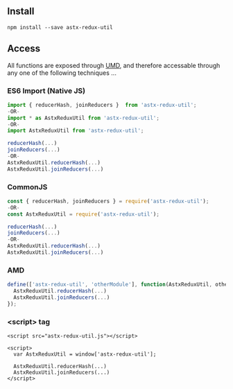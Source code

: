 ## Install

```shell
npm install --save astx-redux-util
```


## Access

All functions are exposed through [UMD](https://github.com/umdjs/umd),
and therefore accessable through any one of the following techniques ...


### ES6 Import (Native JS)

```JavaScript
import { reducerHash, joinReducers }  from 'astx-redux-util';
-OR-
import * as AstxReduxUtil from 'astx-redux-util';
-OR-
import AstxReduxUtil from 'astx-redux-util';

reducerHash(...)
joinReducers(...)
-OR-
AstxReduxUtil.reducerHash(...)
AstxReduxUtil.joinReducers(...)
```


### CommonJS

```JavaScript
const { reducerHash, joinReducers } = require('astx-redux-util');
-OR-
const AstxReduxUtil = require('astx-redux-util');

reducerHash(...)
joinReducers(...)
-OR-
AstxReduxUtil.reducerHash(...)
AstxReduxUtil.joinReducers(...)
```


### AMD

```JavaScript
define(['astx-redux-util', 'otherModule'], function(AstxReduxUtil, otherModule) {
  AstxReduxUtil.reducerHash(...)
  AstxReduxUtil.joinReducers(...)
});
```


### &lt;script&gt; tag

```
<script src="astx-redux-util.js"></script>

<script>
  var AstxReduxUtil = window['astx-redux-util'];

  AstxReduxUtil.reducerHash(...)
  AstxReduxUtil.joinReducers(...)
</script>
```
